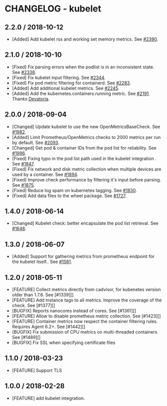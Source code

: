 # CHANGELOG - kubelet

## 2.2.0 / 2018-10-12

* [Added] Add kubelet rss and working set memory metrics. See [#2390](https://github.com/DataDog/integrations-core/pull/2390).

## 2.1.0 / 2018-10-10

* [Fixed] Fix parsing errors when the podlist is in an inconsistent state. See [#2338](https://github.com/DataDog/integrations-core/pull/2338).
* [Fixed] Fix kubelet input filtering. See [#2344](https://github.com/DataDog/integrations-core/pull/2344).
* [Fixed] Fix pod metric filtering for containerd. See [#2283](https://github.com/DataDog/integrations-core/pull/2283).
* [Added] Add additional kubelet metrics. See [#2245](https://github.com/DataDog/integrations-core/pull/2245).
* [Added] Add the kubernetes.containers.running metric. See [#2191](https://github.com/DataDog/integrations-core/pull/2191). Thanks [Devatoria](https://github.com/Devatoria).

## 2.0.0 / 2018-09-04

* [Changed] Update kubelet to use the new OpenMetricsBaseCheck. See [#1982](https://github.com/DataDog/integrations-core/pull/1982).
* [Added] Limit Prometheus/OpenMetrics checks to 2000 metrics per run by default. See [#2093](https://github.com/DataDog/integrations-core/pull/2093).
* [Changed] Get pod & container IDs from the pod list for reliability. See [#1996](https://github.com/DataDog/integrations-core/pull/1996).
* [Fixed] Fixing typo in the pod list path used in the kubelet integration . See [#1847](https://github.com/DataDog/integrations-core/pull/1847).
* [Fixed] Fix network and disk metric collection when multiple devices are used by a container. See [#1894](https://github.com/DataDog/integrations-core/pull/1894).
* [Fixed] Improve check performance by filtering it's input before parsing. See [#1875](https://github.com/DataDog/integrations-core/pull/1875).
* [Fixed] Reduce log spam on kubernetes tagging. See [#1830](https://github.com/DataDog/integrations-core/pull/1830).
* [Fixed] Add data files to the wheel package. See [#1727](https://github.com/DataDog/integrations-core/pull/1727).

## 1.4.0 / 2018-06-14

* [Changed] Kubelet check: better encapsulate the pod list retrieval. See [#1648](https://github.com/DataDog/integrations-core/pull/1648).

## 1.3.0 / 2018-06-07

* [Added] Support for gathering metrics from prometheus endpoint for the kubelet itself.. See [#1581](https://github.com/DataDog/integrations-core/pull/1581).

## 1.2.0 / 2018-05-11

* [FEATURE] Collect metrics directly from cadvisor, for kubenetes version older than 1.7.6. See [#1339][]
* [FEATURE] Add instance tags to all metrics. Improve the coverage of the check. See [#1377][]
* [BUGFIX] Reports nanocores instead of cores. See [#1361][]
* [FEATURE] Allow to disable prometheus metric collection. See [#1423][]
* [FEATURE] Container metrics now respect the container filtering rules. Requires Agent 6.2+. See [#1442][]
* [BUGFIX] Fix submission of CPU metrics on multi-threaded containers. See [#1489][]
* [BUGFIX] Fix SSL when specifying certificate files

## 1.1.0 / 2018-03-23

* [FEATURE] Support TLS

## 1.0.0 / 2018-02-28

* [FEATURE] add kubelet integration.

